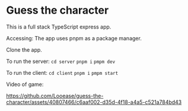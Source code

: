 # Guess the  character

This is a full stack TypeScript express app.

Accessing:
The app uses pnpm as a package manager.

Clone the app.

To run the server: `cd server` `pnpm i` `pmpm dev`

To run the client: `cd client` `pnpm i` `pmpm start`

Video of game: 



https://github.com/Looease/guess-the-character/assets/40807466/c6aaf002-d35d-4f18-a4a5-c521a784bd43


